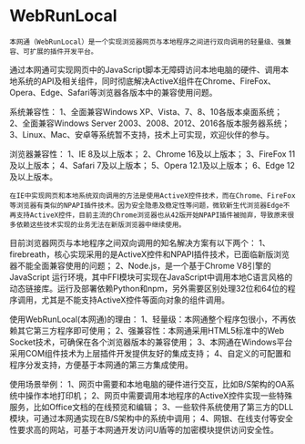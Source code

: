 ﻿# WebRunLocal
    本网通（WebRunLocal）是一个实现浏览器网页与本地程序之间进行双向调用的轻量级、强兼容、可扩展的插件开发平台。
通过本网通可实现网页中的JavaScript脚本无障碍访问本地电脑的硬件、调用本地系统的API及相关组件，同时彻底解决ActiveX组件在Chrome、FireFox、Opera、Edge、Safari等浏览器各版本中的兼容使用问题。

系统兼容性：
1、全面兼容Windows XP、Vista、7、8、10各版本桌面系统；
2、全面兼容Windows Server 2003、2008、2012、2016各版本服务器系统；
3、Linux、Mac、安卓等系统暂不支持，技术上可实现，欢迎伙伴的参与。

浏览器兼容性：
1、IE 8及以上版本；
2、Chrome 16及以上版本；
3、FireFox 11及以上版本；
4、Safari 7及以上版本；
5、Opera 12.1及以上版本；
6、Edge 12及以上版本。

    在IE中实现网页和本地系统双向调用的方法是使用ActiveX控件技术，而在Chrome、FireFox等浏览器有类似的NPAPI插件技术。因为安全隐患及稳定性等问题，微软新生代浏览器Edge不再支持ActiveX控件，目前主流的Chrome浏览器也从42版开始NPAPI插件被抛弃，导致原来很多依赖这些技术实现的业务无法在新版浏览器中继续使用。

目前浏览器网页与本地程序之间双向调用的知名解决方案有以下两个：
1、firebreath，核心实现采用的是ActiveX控件和NPAPI插件技术，已面临新版浏览器不能全面兼容使用的问题；
2、Node.js，是一个基于Chrome V8引擎的 JavaScript 运行环境，其中FFI模块可实现在JavaScript中调用本地C语言风格的动态链接库。运行及部署依赖Python和npm，另外需要区别处理32位和64位的程序调用，尤其是不能支持ActiveX控件等面向对象的组件调用。

使用WebRunLocal(本网通)的理由：
1、轻量级：本网通整个程序包很小，不再依赖其它第三方程序即可使用；
2、强兼容性：本网通采用HTML5标准中的Web Socket技术，可确保在各个浏览器版本的兼容使用；
3、本网通在Windows平台采用COM组件技术为上层插件开发提供友好的集成支持；
4、自定义的可配置和程序分发支持，方便基于本网通的第三方集成使用。

使用场景举例：
1、网页中需要和本地电脑的硬件进行交互，比如B/S架构的OA系统中操作本地打印机；
2、网页中需要调用本地程序的ActiveX控件实现一些特殊服务，比如Office文档的在线预览和编辑；
3、一些软件系统使用了第三方的DLL模块，可通过本网通实现在B/S架构中的系统中调用；
4、网银、在线支付等安全性要求高的网站，可基于本网通开发访问U盾等的加密模块提供访问安全性。

